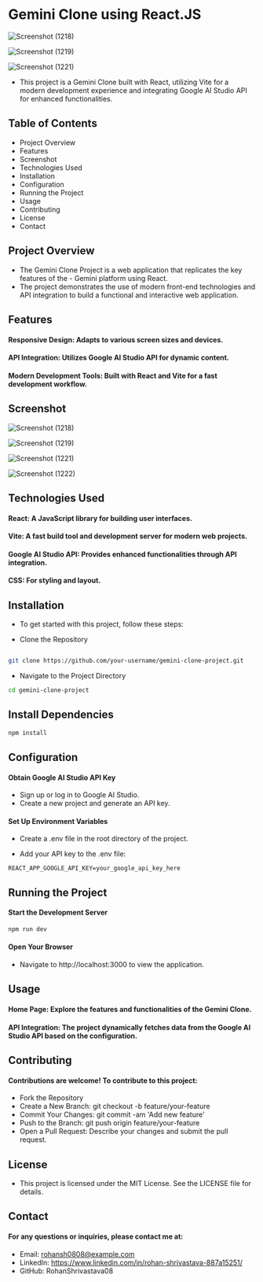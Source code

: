 # Gemini Clone using React.JS

![Screenshot (1218)](https://github.com/user-attachments/assets/bbe81d6c-316f-4fdc-892c-685e8e247dcd)

![Screenshot (1219)](https://github.com/user-attachments/assets/dbaf3845-eaf6-4456-95f0-c5a457be58b3)

![Screenshot (1221)](https://github.com/user-attachments/assets/7b4217e4-4f18-4c5a-ba63-c0f83403b7d6)


- This project is a Gemini Clone built with React, utilizing Vite for a modern development experience and integrating Google AI Studio API for enhanced functionalities.

## Table of Contents
- Project Overview
- Features
- Screenshot
- Technologies Used
- Installation
- Configuration
- Running the Project
- Usage
- Contributing
- License
- Contact


##  Project Overview
- The Gemini Clone Project is a web application that replicates the key features of the - Gemini platform using React.
- The project demonstrates the use of modern front-end technologies and API integration to build a functional and interactive web application.

## Features
#### Responsive Design: Adapts to various screen sizes and devices.
#### API Integration: Utilizes Google AI Studio API for dynamic content.
#### Modern Development Tools: Built with React and Vite for a fast development workflow.

## Screenshot

![Screenshot (1218)](https://github.com/user-attachments/assets/bbe81d6c-316f-4fdc-892c-685e8e247dcd)

![Screenshot (1219)](https://github.com/user-attachments/assets/dbaf3845-eaf6-4456-95f0-c5a457be58b3)

![Screenshot (1221)](https://github.com/user-attachments/assets/7b4217e4-4f18-4c5a-ba63-c0f83403b7d6)

![Screenshot (1222)](https://github.com/user-attachments/assets/be89a158-80b8-4867-8d67-129d458b87a8)

## Technologies Used
#### React: A JavaScript library for building user interfaces.
#### Vite: A fast build tool and development server for modern web projects.
#### Google AI Studio API: Provides enhanced functionalities through API integration.
#### CSS: For styling and layout.

## Installation
- To get started with this project, follow these steps:

- Clone the Repository

```bash

git clone https://github.com/your-username/gemini-clone-project.git
```

- Navigate to the Project Directory

```bash
cd gemini-clone-project
```

## Install Dependencies

```bash
npm install
```

## Configuration
#### Obtain Google AI Studio API Key

- Sign up or log in to Google AI Studio.
- Create a new project and generate an API key.

#### Set Up Environment Variables

- Create a .env file in the root directory of the project.

- Add your API key to the .env file:

```plaintext
REACT_APP_GOOGLE_API_KEY=your_google_api_key_here
```

## Running the Project

#### Start the Development Server

```bash
npm run dev
```

#### Open Your Browser

- Navigate to http://localhost:3000 to view the application.

## Usage
#### Home Page: Explore the features and functionalities of the Gemini Clone.
#### API Integration: The project dynamically fetches data from the Google AI Studio API based on the configuration.

## Contributing
#### Contributions are welcome! To contribute to this project:

- Fork the Repository
- Create a New Branch: git checkout -b feature/your-feature
- Commit Your Changes: git commit -am 'Add new feature'
- Push to the Branch: git push origin feature/your-feature
- Open a Pull Request: Describe your changes and submit the pull request.

## License
- This project is licensed under the MIT License. See the LICENSE file for details.

## Contact
#### For any questions or inquiries, please contact me at:

- Email: rohansh0808@example.com
- LinkedIn: https://www.linkedin.com/in/rohan-shrivastava-887a15251/
- GitHub: RohanShrivastava08
